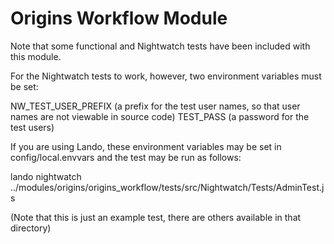 # Origins Workflow Module

Note that some functional and Nightwatch tests have been included with this module.

For the Nightwatch tests to work, however, two environment variables must be set:

NW_TEST_USER_PREFIX  (a prefix for the test user names, so that user names are not viewable in source code)
TEST_PASS           (a password for the test users)

If you are using Lando, these environment variables may be set in config/local.envvars and the test may be run as follows:

lando nightwatch ../modules/origins/origins_workflow/tests/src/Nightwatch/Tests/AdminTest.js

(Note that this is just an example test, there are others available in that directory)
